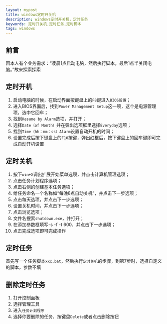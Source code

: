```yaml
---
layout: mypost
title: windows定时开关机
description: windows定时开关机，定时任务
keywords: 定时开关机,定时任务,定时脚本
tags: windows
---
```


## 前言
因本人有个业务需求：“凌晨1点启动电脑，然后执行脚本，最后1点半关闭电脑。”故来探索探索

## 定时开机
1. 启动电脑的时候，在启动界面按键盘上的`F8`键进入`BIOS设置`；
2. 进入BIOS界面后，找到`Power Management Setup`这一项，这个是电源管理项，选中它回车；
3. 找到`Resume by Alarm`选项，并打开；
4. 选择`Date（of Month）`并在弹出选项框里选择`Everyday`选项；
5. 找到`Time（hh：mm：ss）Alarm`设置自动开机的时间；
6. 设置完成后按下键盘上的`F10`按键，弹出红框后，按下键盘上的回车键即可完成自动开机设置

## 定时关机
1. 按下`win+X`调出扩展开始菜单选项，并点击计算机管理选项；
2. 点击任务计划程序选项；
3. 点击右侧的创建基本任务选项；
4. 给任务命名一个名称如“每晚8点自动关机”，并点击下一步选项；
5. 点击每天选项，并点击下一步选项；
6. 设置关机时间，并点击下一步选项；
7. 点击浏览选项；
8. 文件名搜索`shutdown.exe`，并打开；
9. 在添加参数框填写-s -f -t 600，并点击下一步选项；
10. 点击完成选项即可完成操作

## 定时任务
首先写一个任务脚本`xxx.bat`，然后执行`定时关机`的步骤，到第7步时，选择自定义的脚本，参数不填

## 删除定时任务
1. 打开控制面板
2. 选择管理工具
3. 进入`任务计划程序`
4. 选择你要删除的任务，按键盘`Delete`或者点击删除按钮
